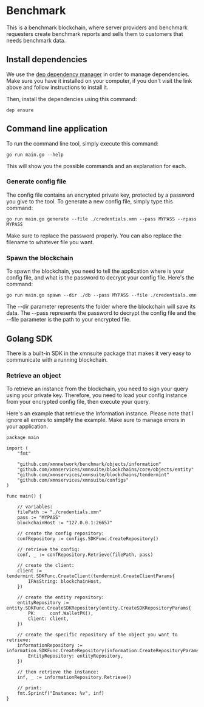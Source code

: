 # Benchmark
This is a benchmark blockchain, where server providers and benchmark requesters create benchmark reports and sells them to customers that needs benchmark data.

## Install dependencies
We use the [dep dependency manager](https://github.com/golang/dep) in order to manage dependencies.  Make sure you have it installed on your computer, if you don't visit the link above and follow instructions to install it.  

Then, install the dependencies using this command:

~~~~
dep ensure
~~~~

## Command line application
To run the command line tool, simply execute this command:

~~~~
go run main.go --help
~~~~

This will show you the possible commands and an explanation for each.

### Generate config file
The config file contains an encrypted private key, protected by a password you give to the tool.  To generate a new config file, simply type this command:

~~~~
go run main.go generate --file ./credentials.xmn --pass MYPASS --rpass MYPASS
~~~~

Make sure to replace the password properly.  You can also replace the filename to whatever file you want.

### Spawn the blockchain
To spawn the blockchain, you need to tell the application where is your config file, and what is the password to decrypt your config file.  Here's the command:

~~~~
go run main.go spawn --dir ./db --pass MYPASS --file ./credentials.xmn
~~~~

The --dir parameter represents the folder where the blockchain will save its data.  The --pass represents the password to decrypt the config file and the --file parameter is the path to your encrypted file.

## Golang SDK
There is a built-in SDK in the xmnsuite package that makes it very easy to communicate with a running blockchain.

### Retrieve an object
To retrieve an instance from the blockchain, you need to sign your query using your private key.  Therefore, you need to load your config instance from your encrypted config file, then execute your query.

Here's an example that retrieve the Information instance.  Please note that I ignore all errors to simplify the example.  Make sure to manage errors in your application.

~~~~
package main

import (
	"fmt"

	"github.com/xmnnetwork/benchmark/objects/information"
	"github.com/xmnservices/xmnsuite/blockchains/core/objects/entity"
	"github.com/xmnservices/xmnsuite/blockchains/tendermint"
	"github.com/xmnservices/xmnsuite/configs"
)

func main() {

	// variables:
	filePath := "./credentials.xmn"
	pass := "MYPASS"
	blockchainHost := "127.0.0.1:26657"

	// create the config repository:
	confRepository := configs.SDKFunc.CreateRepository()

	// retrieve the config:
	conf, _ := confRepository.Retrieve(filePath, pass)

	// create the client:
	client := tendermint.SDKFunc.CreateClient(tendermint.CreateClientParams{
		IPAsString: blockchainHost,
	})

	// create the entity repository:
	entityRepository := entity.SDKFunc.CreateSDKRepository(entity.CreateSDKRepositoryParams{
		PK:     conf.WalletPK(),
		Client: client,
	})

	// create the specific repository of the object you want to retrieve:
	informationRepository := information.SDKFunc.CreateRepository(information.CreateRepositoryParams{
		EntityRepository: entityRepository,
	})

	// then retrieve the instance:
	inf, _ := informationRepository.Retrieve()

	// print:
	fmt.Sprintf("Instance: %v", inf)
}

~~~~

